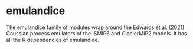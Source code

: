 # emulandice

The emulandice family of modules wrap around the Edwards et al. (2021) Gaussian process emulators of the ISMIP6 and GlacierMIP2 models. It has all the R dependencies of emulandice.
